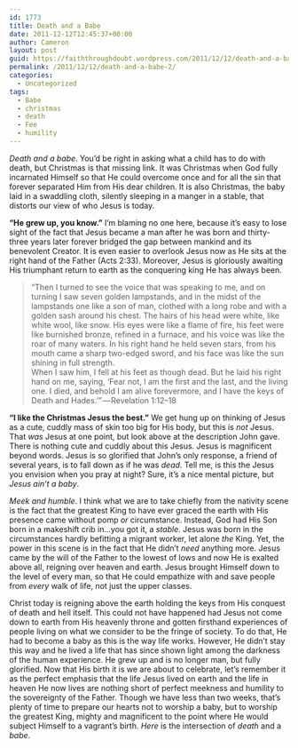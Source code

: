 ```yaml
---
id: 1773
title: Death and a Babe
date: 2011-12-12T12:45:37+00:00
author: Cameron
layout: post
guid: https://faiththroughdoubt.wordpress.com/2011/12/12/death-and-a-babe/
permalink: /2011/12/12/death-and-a-babe-2/
categories:
  - Uncategorized
tags:
  - Babe
  - christmas
  - death
  - Fee
  - humility
---
```

_Death and a babe_. You’d be right in asking what a child has to do with death, but Christmas is that missing link. It was Christmas when God fully incarnated Himself so that He could overcome once and for all the sin that forever separated Him from His dear children. It is also Christmas, the baby laid in a swaddling cloth, silently sleeping in a manger in a stable, that distorts our view of who Jesus is today.

<span class="embed-youtube" style="text-align:center; display: block;"></span> 

**“He grew up, you know.”** I’m blaming no one here, because it’s easy to lose sight of the fact that Jesus became a man after he was born and thirty-three years later forever bridged the gap between mankind and its benevolent Creator. It is even easier to overlook Jesus now as He sits at the right hand of the Father (Acts 2:33). Moreover, Jesus is gloriously awaiting His triumphant return to earth as the conquering king He has always been.

> “Then I turned to see the voice that was speaking to me, and on turning I saw seven golden lampstands, and in the midst of the lampstands one like a son of man, clothed with a long robe and with a golden sash around his chest. The hairs of his head were white, like white wool, like snow. His eyes were like a flame of fire, his feet were like burnished bronze, refined in a furnace, and his voice was like the roar of many waters. In his right hand he held seven stars, from his mouth came a sharp two-edged sword, and his face was like the sun shining in full strength.  
> When I saw him, I fell at his feet as though dead. But he laid his right hand on me, saying, ‘Fear not, I am the first and the last, and the living one. I died, and behold I am alive forevermore, and I have the keys of Death and Hades.’” — Revelation 1:12–18

**“I like the Christmas Jesus the best.”** We get hung up on thinking of Jesus as a cute, cuddly mass of skin too big for His body, but this is _not_ Jesus. That _was_ Jesus at one point, but look above at the description John gave. There is nothing cute and cuddly about this Jesus. Jesus is magnificent beyond words. Jesus is so glorified that John’s only response, a friend of several years, is to fall down as if he was _dead_. Tell me, is this the Jesus you envision when you pray at night? Sure, it’s a nice mental picture, but _Jesus ain’t a baby_.

_Meek and humble_. I think what we are to take chiefly from the nativity scene is the fact that the greatest King to have ever graced the earth with His presence came without pomp _or_ circumstance. Instead, God had His Son born in a makeshift crib in…you got it, a _stable_. Jesus was born in the circumstances hardly befitting a migrant worker, let alone _the_ King. Yet, the power in this scene is in the fact that He didn’t _need_ anything more. Jesus came by the will of the Father to the lowest of lows and now He is exalted above all, reigning over heaven and earth. Jesus brought Himself down to the level of every man, so that He could empathize with and save people from _every_ walk of life, not just the upper classes.

<span class="embed-youtube" style="text-align:center; display: block;"></span> 

Christ today is reigning above the earth holding the keys from His conquest of death and hell itself. This could not have happened had Jesus not come down to earth from His heavenly throne and gotten firsthand experiences of people living on what we consider to be the fringe of society. To do that, He had to become a baby as this is the way life works. However, He didn’t stay this way and he lived a life that has since shown light among the darkness of the human experience. He grew up and is no longer man, but fully glorified. Now that His birth it is we are about to celebrate, let’s remember it as the perfect emphasis that the life Jesus lived on earth and the life in heaven He now lives are nothing short of perfect meekness and humility to the sovereignty of the Father. Though we have less than two weeks, that’s plenty of time to prepare our hearts not to worship a baby, but to worship the greatest King, mighty and magnificent to the point where He would subject Himself to a vagrant’s birth. _Here_ is the intersection of _death_ and a _babe_.